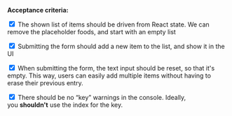 **Acceptance criteria:**

<input type="checkbox" checked> The shown list of items should be driven from React state. We can remove the placeholder foods, and start with an empty list

<input type="checkbox" checked> Submitting the form should add a new item to the list, and show it in the UI

<input type="checkbox" checked> When submitting the form, the text input should be reset, so that it's empty. This way, users can easily add multiple items without having to erase their previous entry.

<input type="checkbox" checked> There should be no “key” warnings in the console. Ideally, you **shouldn't** use the index for the key.